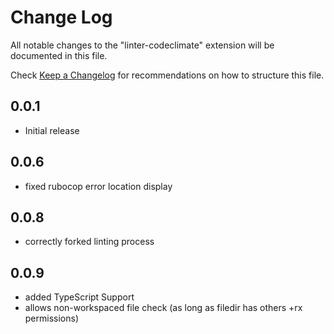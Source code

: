 # Change Log
All notable changes to the "linter-codeclimate" extension will be documented in this file.

Check [Keep a Changelog](http://keepachangelog.com/) for recommendations on how to structure this file.

## 0.0.1
- Initial release

## 0.0.6
- fixed rubocop error location display

## 0.0.8
- correctly forked linting process

## 0.0.9
- added TypeScript Support
- allows non-workspaced file check (as long as filedir has others +rx permissions)